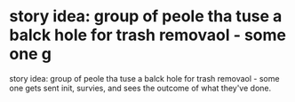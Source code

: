 # story idea: group of peole tha tuse a balck hole for trash removaol - some one g

story idea: group of peole tha tuse a balck hole for trash removaol - some one gets sent init, survies, and sees the outcome of what they've done.
